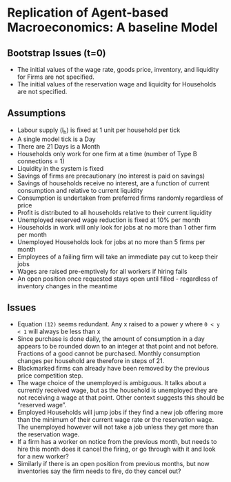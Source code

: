 # Replication of Agent-based Macroeconomics: A baseline Model

## Bootstrap Issues (t=0)

- The initial values of the wage rate, goods price, inventory, and liquidity for Firms are not specified.
- The initial values of the reservation wage and liquidity for Households are not specified.

## Assumptions
- Labour supply (l<sub>h</sub>) is fixed at 1 unit per household per tick
- A single model tick is a Day
- There are 21 Days is a Month
- Households only work for one firm at a time (number of Type B connections = 1)
- Liquidity in the system is fixed
- Savings of firms are precautionary (no interest is paid on savings)
- Savings of households receive no interest, are a function of current consumption and relative to current liquidity
- Consumption is undertaken from preferred firms randomly regardless of price
- Profit is distributed to all households relative to their current liquidity
- Unemployed reserved wage reduction is fixed at 10% per month
- Households in work will only look for jobs at no more than 1 other firm per month
- Unemployed Households look for jobs at no more than 5 firms per month
- Employees of a failing firm will take an immediate pay cut to keep their jobs
- Wages are raised pre-emptively for all workers if hiring fails
- An open position once requested stays open until filled - regardless of inventory changes in the meantime

## Issues
- Equation `(12)` seems redundant. Any x raised to a power y where `0 < y < 1` will always be less than x
- Since purchase is done daily, the amount of consumption in a day appears to be rounded down to an integer at that point and not before. Fractions of a good cannot be purchased. Monthly consumption changes per household are therefore in steps of 21.
- Blackmarked firms can already have been removed by the previous price competition step.
- The wage choice of the unemployed is ambiguous. It talks about a currently received wage, but as the household is unemployed they are not receiving a wage at that point. Other context suggests this should be “reserved wage”.
- Employed Households will jump jobs if they find a new job offering more than the minimum of their current wage rate or the reservation wage. The unemployed however will not take a job unless they get more than the reservation wage.
- If a firm has a worker on notice from the previous month, but needs to hire this month does it cancel the firing, or go through with it and look for a new worker?
- Similarly if there is an open position from previous months, but now inventories say the firm needs to fire, do they cancel out?

